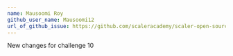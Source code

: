 ```yaml
---
name: Mausoomi Roy
github_user_name: Mausoomi12
url_of_github_issue: https://github.com/scaleracademy/scaler-open-source-september-challenge/issues/268
---
```


New changes for challenge 10